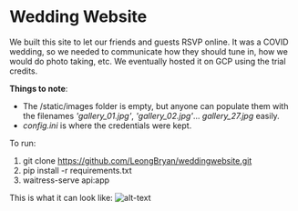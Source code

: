 # Wedding Website
We built this site to let our friends and guests RSVP online. It was a COVID wedding, so we needed to communicate how they should tune in, how we would do photo taking, etc. We eventually hosted it on GCP using the trial credits.

**Things to note**:
<br>
- The /static/images folder is empty, but anyone can populate them with the filenames *'gallery_01.jpg'*, *'gallery_02.jpg'*... *gallery_27.jpg* easily.
- *config.ini* is where the credentials were kept.


To run:
1. git clone https://github.com/LeongBryan/weddingwebsite.git
2. pip install -r requirements.txt
3. waitress-serve api:app


This is what it can look like:
![alt-text](https://github.com/LeongBryan/weddingwebsite/blob/main/wedding-site.gif)
